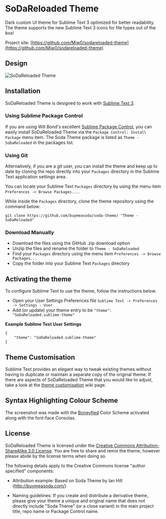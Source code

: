 # SoDaReloaded Theme

Dark custom UI theme for Sublime Text 3 optimized for better readability.
The theme supports the new Sublime Text 3 icons for file types out of the box!

Project site: [https://github.com/Miw0/sodareloaded-theme](https://github.com/Miw0/sodareloaded-theme)

## Design

![SoDaReloaded Theme](http://www11.pic-upload.de/23.03.15/oa8ihprqqunk.png)

## Installation

SoDaReloaded Theme is designed to work with [Sublime Text 3](http://www.sublimetext.com/3dev).

### Using Sublime Package Control

If you are using Will Bond's excellent [Sublime Package Control](https://packagecontrol.io/), you can easily install SoDaReloaded Theme via the `Package Control: Install Package` menu item. The Soda Theme package is listed as `Theme - SoDaReloaded` in the packages list.

### Using Git

Alternatively, if you are a git user, you can install the theme and keep up to date by cloning the repo directly into your `Packages` directory in the Sublime Text application settings area.

You can locate your Sublime Text `Packages` directory by using the menu item `Preferences -> Browse Packages...`.

While inside the `Packages` directory, clone the theme repository using the command below:

    git clone https://github.com/buymeasoda/soda-theme/ "Theme - SoDaReloaded"

### Download Manually

* Download the files using the GitHub .zip download option
* Unzip the files and rename the folder to `Theme - SoDaReloaded`
* Find your `Packages` directory using the menu item  `Preferences -> Browse Packages...`
* Copy the folder into your Sublime Text `Packages` directory

## Activating the theme

To configure Sublime Text to use the theme, follow the instructions below.

* Open your User Settings Preferences file `Sublime Text -> Preferences -> Settings - User`
* Add (or update) your theme entry to be `"theme": "SoDaReloaded.sublime-theme"`

**Example Sublime Text User Settings**

    {
        "theme": "SoDaReloaded.sublime-theme"
    }

## Theme Customisation

Sublime Text provides an elegant way to tweak existing themes without having to duplicate or maintain a separate copy of the original theme. If there are aspects of SoDaReloaded Theme that you would like to adjust, take a look at the [theme customisation](https://github.com/buymeasoda/soda-theme/wiki/Theme-customisation) wiki page.

## Syntax Highlighting Colour Scheme

The screenshot was made with the [Boneyfied](https://github.com/eibbors/Bubububububad) Color Scheme activated along with the font-face Consolas.

## License

SoDaReloaded Theme is licensed under the [Creative Commons Attribution-ShareAlike 3.0 License](http://creativecommons.org/licenses/by-sa/3.0/). You are free to share and remix the theme, however please abide by the license terms when doing so.

The following details apply to the Creative Commons license "author specified" components:

* Attribution example: Based on Soda Theme by Ian Hill (http://buymeasoda.com/)

* Naming guidelines: If you create and distribute a derivative theme, please give your theme a unique and original name that does not directly include "Soda Theme" (or a close variant) in the main project title, repo name or Package Control name.
